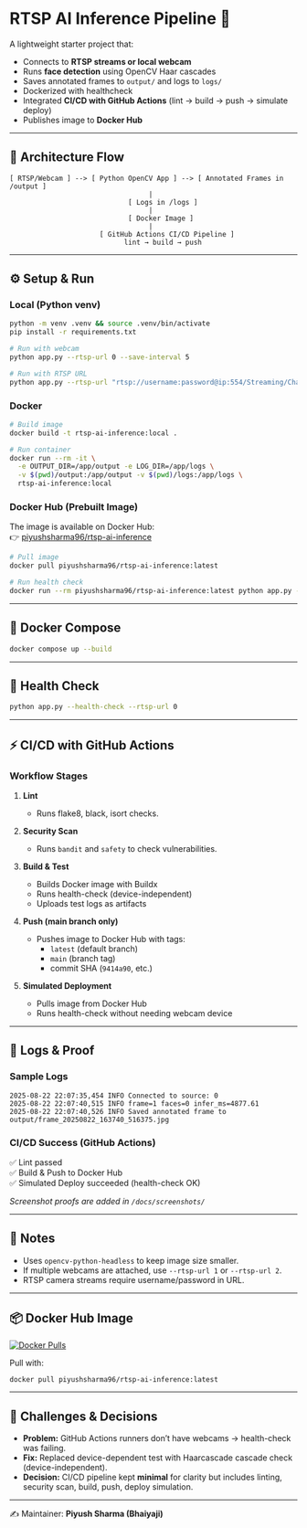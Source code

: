 # RTSP AI Inference Pipeline 🚀

A lightweight starter project that:
- Connects to **RTSP streams or local webcam**  
- Runs **face detection** using OpenCV Haar cascades  
- Saves annotated frames to `output/` and logs to `logs/`  
- Dockerized with healthcheck  
- Integrated **CI/CD with GitHub Actions** (lint → build → push → simulate deploy)  
- Publishes image to **Docker Hub**  

---

## 📌 Architecture Flow

```
[ RTSP/Webcam ] --> [ Python OpenCV App ] --> [ Annotated Frames in /output ]
                                  |
                             [ Logs in /logs ]
                                  |
                             [ Docker Image ]
                                  |
                      [ GitHub Actions CI/CD Pipeline ]
                            lint → build → push
```

---

## ⚙️ Setup & Run

### Local (Python venv)
```bash
python -m venv .venv && source .venv/bin/activate
pip install -r requirements.txt

# Run with webcam
python app.py --rtsp-url 0 --save-interval 5

# Run with RTSP URL
python app.py --rtsp-url "rtsp://username:password@ip:554/Streaming/Channels/101"
```

### Docker
```bash
# Build image
docker build -t rtsp-ai-inference:local .

# Run container
docker run --rm -it \
  -e OUTPUT_DIR=/app/output -e LOG_DIR=/app/logs \
  -v $(pwd)/output:/app/output -v $(pwd)/logs:/app/logs \
  rtsp-ai-inference:local
```

### Docker Hub (Prebuilt Image)
The image is available on Docker Hub:  
👉 [piyushsharma96/rtsp-ai-inference](https://hub.docker.com/r/piyushsharma96/rtsp-ai-inference)

```bash
# Pull image
docker pull piyushsharma96/rtsp-ai-inference:latest

# Run health check
docker run --rm piyushsharma96/rtsp-ai-inference:latest python app.py --health-check
```

---

## 🐳 Docker Compose
```bash
docker compose up --build
```

---

## 🔎 Health Check
```bash
python app.py --health-check --rtsp-url 0
```

---

## ⚡ CI/CD with GitHub Actions

### Workflow Stages
1. **Lint**  
   - Runs flake8, black, isort checks.  

2. **Security Scan**  
   - Runs `bandit` and `safety` to check vulnerabilities.  

3. **Build & Test**  
   - Builds Docker image with Buildx  
   - Runs health-check (device-independent)  
   - Uploads test logs as artifacts  

4. **Push (main branch only)**  
   - Pushes image to Docker Hub with tags:  
     - `latest` (default branch)  
     - `main` (branch tag)  
     - commit SHA (`9414a90`, etc.)  

5. **Simulated Deployment**  
   - Pulls image from Docker Hub  
   - Runs health-check without needing webcam device  

---

## 📜 Logs & Proof

### Sample Logs
```
2025-08-22 22:07:35,454 INFO Connected to source: 0
2025-08-22 22:07:40,515 INFO frame=1 faces=0 infer_ms=4877.61
2025-08-22 22:07:40,526 INFO Saved annotated frame to output/frame_20250822_163740_516375.jpg
```

### CI/CD Success (GitHub Actions)
✅ Lint passed  
✅ Build & Push to Docker Hub  
✅ Simulated Deploy succeeded (health-check OK)  

_Screenshot proofs are added in `/docs/screenshots/`_  

---

## 📝 Notes
- Uses `opencv-python-headless` to keep image size smaller.  
- If multiple webcams are attached, use `--rtsp-url 1` or `--rtsp-url 2`.  
- RTSP camera streams require username/password in URL.  

---

## 📦 Docker Hub Image

[![Docker Pulls](https://img.shields.io/docker/pulls/piyushsharma96/rtsp-ai-inference?logo=docker)](https://hub.docker.com/r/piyushsharma96/rtsp-ai-inference)

Pull with:
```bash
docker pull piyushsharma96/rtsp-ai-inference:latest
```

---

## 🚧 Challenges & Decisions
- **Problem:** GitHub Actions runners don’t have webcams → health-check was failing.  
- **Fix:** Replaced device-dependent test with Haarcascade cascade check (device-independent).  
- **Decision:** CI/CD pipeline kept **minimal** for clarity but includes linting, security scan, build, push, deploy simulation.  

---

✍️ Maintainer: **Piyush Sharma (Bhaiyaji)**  

